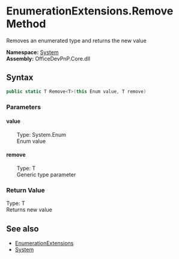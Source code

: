 # EnumerationExtensions.Remove Method  
 Removes an enumerated type and returns the new value   

**Namespace:** [System](System.md)  
**Assembly:** OfficeDevPnP.Core.dll  
## Syntax
```C#
public static T Remove<T>(this Enum value, T remove)
```
### Parameters
#### value  
&emsp;&emsp;Type: System.Enum  
&emsp;&emsp;Enum value  

  

#### remove  
&emsp;&emsp;Type: T  
&emsp;&emsp;Generic type parameter  

  

### Return Value
Type: T  
Returns new value  


## See also
- [EnumerationExtensions](System.EnumerationExtensions.md) 
- [System](System.md) 
